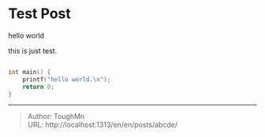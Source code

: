 # Test Post


hello world

this is just test.

```c++

int main() {
    printf("hello world.\n");
    return 0;
}
``` 

---

> Author: ToughMn  
> URL: http://localhost:1313/en/en/posts/abcde/  

